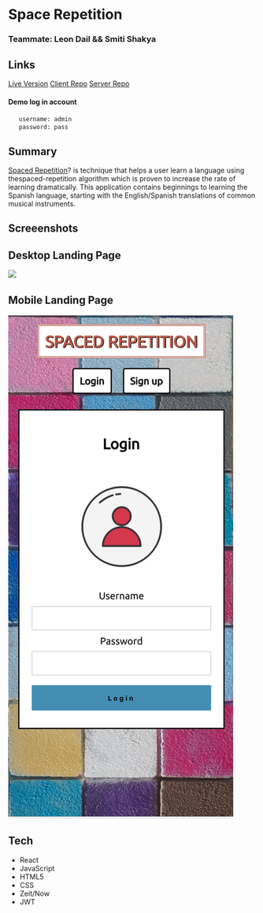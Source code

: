 # Space Repetition

### Teammate: Leon Dail && Smiti Shakya


## Links

[Live Version](https://newest-spaced-rep-client.now.sh/)
[Client Repo](https://github.com/thinkful-ei-gecko/Smiti-Leon-new-spaced-repetition-client)
[Server Repo](https://github.com/thinkful-ei-gecko/Smiti-Leon-Spaced-Repetion-Server)

#### Demo log in account
      
       username: admin
       password: pass
  

## Summary

[Spaced Repetition](https://en.wikipedia.org/wiki/Spaced_repetition)? is technique that helps a user learn a language using thespaced-repetition algorithm which is proven to increase the rate of learning dramatically. This application contains beginnings to learning the Spanish language, starting with the English/Spanish translations of common musical instruments.

## Screeenshots 

## Desktop Landing Page

![](desktop-version.png)

## Mobile Landing Page 
![](mobile-version.png)

## Tech

- React
- JavaScript
- HTML5
- CSS
- Zeit/Now
- JWT


